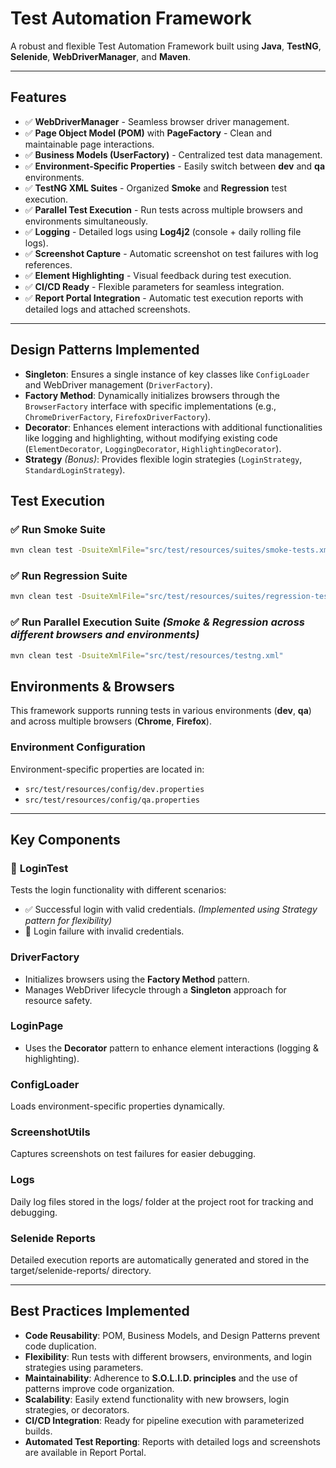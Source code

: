 # **Test Automation Framework**
A robust and flexible Test Automation Framework built using **Java**, **TestNG**, **Selenide**, **WebDriverManager**, and **Maven**.

---

## **Features**

- ✅ **WebDriverManager** - Seamless browser driver management.  
- ✅ **Page Object Model (POM)** with **PageFactory** - Clean and maintainable page interactions.  
- ✅ **Business Models (UserFactory)** - Centralized test data management.  
- ✅ **Environment-Specific Properties** - Easily switch between **dev** and **qa** environments.  
- ✅ **TestNG XML Suites** - Organized **Smoke** and **Regression** test execution.  
- ✅ **Parallel Test Execution** - Run tests across multiple browsers and environments simultaneously.  
- ✅ **Logging** - Detailed logs using **Log4j2** (console + daily rolling file logs).  
- ✅ **Screenshot Capture** - Automatic screenshot on test failures with log references.  
- ✅ **Element Highlighting** - Visual feedback during test execution.  
- ✅ **CI/CD Ready** - Flexible parameters for seamless integration.
- ✅ **Report Portal Integration** - Automatic test execution reports with detailed logs and attached screenshots.

---

## **Design Patterns Implemented**

- **Singleton**: Ensures a single instance of key classes like `ConfigLoader` and WebDriver management (`DriverFactory`).
- **Factory Method**: Dynamically initializes browsers through the `BrowserFactory` interface with specific implementations (e.g., `ChromeDriverFactory`, `FirefoxDriverFactory`).
- **Decorator**: Enhances element interactions with additional functionalities like logging and highlighting, without modifying existing code (`ElementDecorator`, `LoggingDecorator`, `HighlightingDecorator`).
- **Strategy** *(Bonus)*: Provides flexible login strategies (`LoginStrategy`, `StandardLoginStrategy`).


## **Test Execution**

### ✅ Run **Smoke Suite**
```bash
mvn clean test -DsuiteXmlFile="src/test/resources/suites/smoke-tests.xml"
```

### ✅ Run **Regression Suite**
```bash
mvn clean test -DsuiteXmlFile="src/test/resources/suites/regression-tests.xml"
```

### ✅ Run **Parallel Execution Suite** *(Smoke & Regression across different browsers and environments)*
```bash
mvn clean test -DsuiteXmlFile="src/test/resources/testng.xml"
```

## **Environments & Browsers**

This framework supports running tests in various environments (**dev**, **qa**) and across multiple browsers (**Chrome**, **Firefox**).

### **Environment Configuration**
Environment-specific properties are located in:
- `src/test/resources/config/dev.properties`
- `src/test/resources/config/qa.properties`

---

## **Key Components**

### 🧩 **LoginTest**
Tests the login functionality with different scenarios:
- ✅ Successful login with valid credentials. *(Implemented using Strategy pattern for flexibility)*  
- 🚫 Login failure with invalid credentials.   

### **DriverFactory**
- Initializes browsers using the **Factory Method** pattern.  
- Manages WebDriver lifecycle through a **Singleton** approach for resource safety.

### **LoginPage**
- Uses the **Decorator** pattern to enhance element interactions (logging & highlighting).

###  **ConfigLoader**
Loads environment-specific properties dynamically.

###  **ScreenshotUtils**
Captures screenshots on test failures for easier debugging.

###  **Logs**
Daily log files stored in the logs/ folder at the project root for tracking and debugging.

###  **Selenide Reports**
Detailed execution reports are automatically generated and stored in the target/selenide-reports/ directory.

---

## **Best Practices Implemented**

- **Code Reusability**: POM, Business Models, and Design Patterns prevent code duplication.  
- **Flexibility**: Run tests with different browsers, environments, and login strategies using parameters.  
- **Maintainability**: Adherence to **S.O.L.I.D. principles** and the use of patterns improve code organization.  
- **Scalability**: Easily extend functionality with new browsers, login strategies, or decorators.  
- **CI/CD Integration**: Ready for pipeline execution with parameterized builds.
- **Automated Test Reporting**: Reports with detailed logs and screenshots are available in Report Portal.
